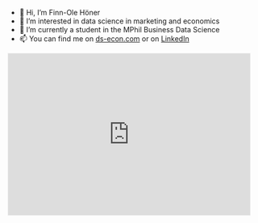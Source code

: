 - 👋 Hi, I’m Finn-Ole Höner
- 👀 I’m interested in data science in marketing and economics
- 🌱 I’m currently a student in the MPhil Business Data Science
- 📫 You can find me on [ds-econ.com](https://www.ds-econ.com) or on [LinkedIn](https://www.linkedin.com/in/finn-hoener/)

<iframe src="https://dsecon.substack.com/embed" width="480" height="320" style="border:1px solid #EEE; background:white;" frameborder="0" scrolling="no"></iframe>
